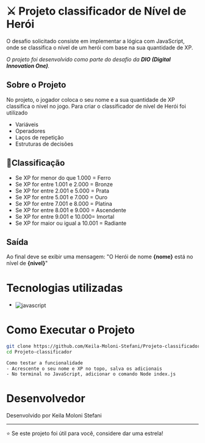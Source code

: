 # ⚔ Projeto classificador de Nível de Herói 
O desafio solicitado consiste em implementar a lógica com JavaScript, onde se classifica o nível de um herói com base na sua quantidade de XP.

*O projeto foi desenvolvido como parte do desafio da **DIO (Digital Innovation One)**.*

## Sobre o Projeto
No projeto, o jogador coloca o seu nome e a sua quantidade de XP classifica o nivel no jogo.
Para criar o classificador de nível de Herói foi utilizado
- Variáveis
- Operadores
- Laços de repetição
- Estruturas de decisões

## 🌟Classificação
- Se XP for menor do que 1.000 = Ferro
- Se XP for entre 1.001 e 2.000 = Bronze
- Se XP for entre 2.001 e 5.000 = Prata
- Se XP for entre 5.001 e 7.000 = Ouro
- Se XP for entre 7.001 e 8.000 = Platina
- Se XP for entre 8.001 e 9.000 = Ascendente
- Se XP for entre 9.001 e 10.000= Imortal
- Se XP for maior ou igual a 10.001 = Radiante

## Saída
Ao final deve se exibir uma mensagem:
"O Herói de nome **{nome}** está no nível de **{nivel}**"

# Tecnologias utilizadas
- <img align="center" alt="javascript" src="https://img.shields.io/badge/JavaScript-F7DF1E?style=for-the-badge&logo=javascript&logocolor=black">

# Como Executar o Projeto
```bash
git clone https://github.com/Keila-Moloni-Stefani/Projeto-classificador.git
cd Projeto-classificador
```

```bash
Como testar a funcionalidade
- Acrescente o seu nome e XP no topo, salva os adicionais
- No terminal no JavaScript, adicionar o comando Node index.js
```


# Desenvolvedor
Desenvolvido por Keila Moloni Stefani
________________________________________
⭐ Se este projeto foi útil para você, considere dar uma estrela!
